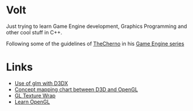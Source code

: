 # Volt

Just trying to learn Game Engine development, Graphics Programming and other cool stuff in C++.
  
Following some of the guidelines of [TheCherno](https://github.com/TheCherno) in his [Game Engine series](https://github.com/TheCherno/Hazel)

# Links
* [Use of glm with D3DX](https://www.gamedev.net/forums/topic/669955-glmlookat-with-directx/)
* [Concept mapping chart between D3D and OpenGL](https://computergraphics.stackexchange.com/questions/4422/directx-openglvulkan-concepts-mapping-chart)
* [GL Texture Wrap](https://gamedev.stackexchange.com/questions/62548/what-does-changing-gl-texture-wrap-s-t-do)
* [Learn OpenGL](https://learnopengl.com/)